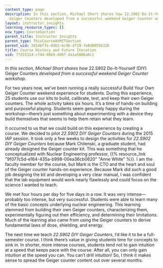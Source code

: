 ```yaml
---
content_type: page
description: In this section, Michael Short shares how 22.S902 Do-It-Yourself (DIY)
  Geiger Counters developed from a successful weekend Geiger Counter workshop.
layout: instructor_insights
learning_resource_types: []
ocw_type: CourseSection
parent_title: Instructor Insights
parent_type: ThisCourseAtMITSection
parent_uid: 2d14bffe-dd63-6c9b-d719-7e8d00556326
title: Course History and Future Iteration
uid: 7fd15314-cf44-98b9-dd0f-da1a5006a8c1
---
```

_In this section, Michael Short shares how_ 22.S902 Do-It-Yourself (DIY) Geiger Counters _developed from a successful weekend Geiger Counter workshop_.

For two years now, we’ve been running a really successful Build Your Own Geiger Counter weekend experience for students. During this experience, 25 students use our kits to build, calibrate, test, and keep their own Geiger counters. The whole activity takes six hours. It’s a time of hands-on building and purposeful playing. Students seem genuinely happy during the workshop—there’s just something about experimenting with a device they build themselves that seems to help them retain what they learn.

It occurred to us that we could build on this experience by creating a course. We decided to pilot _22.S902 DIY Geiger Counters_ during the 2015 IAP session. It took only a few weeks to design the activities for _22.S902 DIY Geiger Counters_ because Mark Chilenski, a graduate student, had already designed the Geiger counter kit. This was something that he conceptualized with Nuclear Engineering professor, {{% resource_link "9f077c5d-e164-435a-b998-00ea36cb0620" "Anne White" %}}. I am the faculty member for the course, but Mark is the CTO and the heart and soul of the Geiger counter hands-on experience. Because Mark did such a good job designing the kit and developing a very clear manual, I was confident that the lab equipment would work nearly flawlessly and could focus on the science I wanted to teach.

We met four hours per day for five days in a row. It was very intense—probably too intense, but very successful. Students were able to learn many of the basic concepts underlying nuclear engineering. This learning stemmed from building their own Geiger counters, characterizing them, experimentally figuring out their efficiency, and determining their limitations. Much of the learning also came from using the Geiger counters to derive fundamental laws of dose, shielding, and energy.

The next time we teach _22.S902 DIY Geiger Counters_, I’d like it to be a full-semester course. I think there’s value in giving students time for concepts to sink in. In shorter, more intense courses, students tend not to gain intuition at a speed that keeps pace with the course. After all, you can only gain intuition at the speed you can. You can’t drill intuition! So, I think it makes sense to spread the Geiger counter content out over several months.